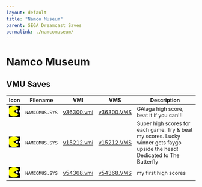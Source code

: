 ```yaml
---
layout: default
title: "Namco Museum"
parent: SEGA Dreamcast Saves
permalink: ./namcomuseum/
---
```

# Namco Museum

## VMU Saves

| Icon | Filename | VMI | VMS | Description |
|------|----------|-----|-----|-------------|
| ![Namco Museum](../icons/NAMCOMUS.SYS.GIF) | `NAMCOMUS.SYS` | [v36300.vmi](v36300.vmi) | [v36300.VMS](v36300.VMS) | GAlaga high score, beat it if you can!!!  |
| ![Namco Museum](../icons/NAMCOMUS.SYS.GIF) | `NAMCOMUS.SYS` | [v15212.vmi](v15212.vmi) | [v15212.VMS](v15212.VMS) | Super high scores for each game. Try & beat my scores. Lucky winner gets faygo upside the head!  Dedicated to The Butterfly  |
| ![Namco Museum](../icons/NAMCOMUS.SYS.GIF) | `NAMCOMUS.SYS` | [v54368.vmi](v54368.vmi) | [v54368.VMS](v54368.VMS) | my first high scores  |
